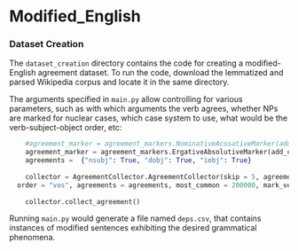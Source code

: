 # Modified_English


### Dataset Creation

The `dataset_creation` directory contains the code for creating a modified-English agreement dataset. To run the code, download the lemmatized and parsed Wikipedia corpus and locate it in the same directory.

The arguments specified in `main.py` allow controlling for various parameters, such as with which arguments the verb agrees, whether NPs are marked for nuclear cases, which case system to use, what would be the verb-subject-object order, etc:

```python
	#agreement_marker = agreement_markers.NominativeAcusativeMarker(add_cases = False)
	agreement_marker = agreement_markers.ErgativeAbsolutiveMarker(add_cases = True)
	agreements =  {"nsubj": True, "dobj": True, "iobj": True}
	
	collector = AgreementCollector.AgreementCollector(skip = 5, agreement_marker = agreement_marker,
  order = "vos", agreements = agreements, most_common = 200000, mark_verb = True)
	
	collector.collect_agreement()
```

Running `main.py` would generate a file named `deps.csv`, that contains instances of modified sentences exhibiting the desired grammatical phenomena. 
